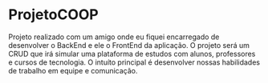 # ProjetoCOOP
Projeto realizado com um amigo onde eu fiquei encarregado de desenvolver o BackEnd e ele o FrontEnd da aplicação. O projeto será um CRUD que irá simular uma plataforma de estudos com alunos, professores e cursos de tecnologia.  O intuíto principal é desenvolver nossas habilidades de trabalho em equipe e comunicação.
